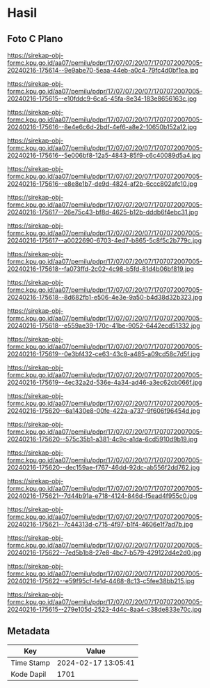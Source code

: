# Hasil

## Foto C Plano

https://sirekap-obj-formc.kpu.go.id/aa07/pemilu/pdpr/17/07/07/20/07/1707072007005-20240216-175614--9e9abe70-5eaa-44eb-a0c4-79fc4d0bf1ea.jpg

https://sirekap-obj-formc.kpu.go.id/aa07/pemilu/pdpr/17/07/07/20/07/1707072007005-20240216-175615--e10fddc9-6ca5-45fa-8e34-183e8656163c.jpg

https://sirekap-obj-formc.kpu.go.id/aa07/pemilu/pdpr/17/07/07/20/07/1707072007005-20240216-175616--8e4e6c6d-2bdf-4ef6-a8e2-10650b152a12.jpg

https://sirekap-obj-formc.kpu.go.id/aa07/pemilu/pdpr/17/07/07/20/07/1707072007005-20240216-175616--5e006bf8-12a5-4843-85f9-c6c40089d5a4.jpg

https://sirekap-obj-formc.kpu.go.id/aa07/pemilu/pdpr/17/07/07/20/07/1707072007005-20240216-175616--e8e8e1b7-de9d-4824-af2b-6ccc802afc10.jpg

https://sirekap-obj-formc.kpu.go.id/aa07/pemilu/pdpr/17/07/07/20/07/1707072007005-20240216-175617--26e75c43-bf8d-4625-b12b-dddb6f4ebc31.jpg

https://sirekap-obj-formc.kpu.go.id/aa07/pemilu/pdpr/17/07/07/20/07/1707072007005-20240216-175617--a0022690-6703-4ed7-b865-5c8f5c2b779c.jpg

https://sirekap-obj-formc.kpu.go.id/aa07/pemilu/pdpr/17/07/07/20/07/1707072007005-20240216-175618--fa073ffd-2c02-4c98-b5fd-81d4b06bf819.jpg

https://sirekap-obj-formc.kpu.go.id/aa07/pemilu/pdpr/17/07/07/20/07/1707072007005-20240216-175618--8d682fb1-e506-4e3e-9a50-b4d38d32b323.jpg

https://sirekap-obj-formc.kpu.go.id/aa07/pemilu/pdpr/17/07/07/20/07/1707072007005-20240216-175618--e559ae39-170c-41be-9052-6442ecd51332.jpg

https://sirekap-obj-formc.kpu.go.id/aa07/pemilu/pdpr/17/07/07/20/07/1707072007005-20240216-175619--0e3bf432-ce63-43c8-a485-a09cd58c7d5f.jpg

https://sirekap-obj-formc.kpu.go.id/aa07/pemilu/pdpr/17/07/07/20/07/1707072007005-20240216-175619--4ec32a2d-536e-4a34-ad46-a3ec62cb066f.jpg

https://sirekap-obj-formc.kpu.go.id/aa07/pemilu/pdpr/17/07/07/20/07/1707072007005-20240216-175620--6a1430e8-00fe-422a-a737-9f606f96454d.jpg

https://sirekap-obj-formc.kpu.go.id/aa07/pemilu/pdpr/17/07/07/20/07/1707072007005-20240216-175620--575c35b1-a381-4c9c-a1da-6cd5910d9b19.jpg

https://sirekap-obj-formc.kpu.go.id/aa07/pemilu/pdpr/17/07/07/20/07/1707072007005-20240216-175620--dec159ae-f767-46dd-92dc-ab556f2dd762.jpg

https://sirekap-obj-formc.kpu.go.id/aa07/pemilu/pdpr/17/07/07/20/07/1707072007005-20240216-175621--7d44b91a-e718-4124-846d-f5ead4f955c0.jpg

https://sirekap-obj-formc.kpu.go.id/aa07/pemilu/pdpr/17/07/07/20/07/1707072007005-20240216-175621--7c44313d-c715-4f97-b1f4-4606e1f7ad7b.jpg

https://sirekap-obj-formc.kpu.go.id/aa07/pemilu/pdpr/17/07/07/20/07/1707072007005-20240216-175622--7ed5b1b8-27e8-4bc7-b579-429122d4e2d0.jpg

https://sirekap-obj-formc.kpu.go.id/aa07/pemilu/pdpr/17/07/07/20/07/1707072007005-20240216-175622--e59f95cf-fe1d-4468-8c13-c5fee38bb215.jpg

https://sirekap-obj-formc.kpu.go.id/aa07/pemilu/pdpr/17/07/07/20/07/1707072007005-20240216-175615--279e105d-2523-4d4c-8aa4-c38de833e70c.jpg


## Metadata

| Key        | Value               |
| ---------- | ------------------- |
| Time Stamp | 2024-02-17 13:05:41 |
| Kode Dapil | 1701                |



